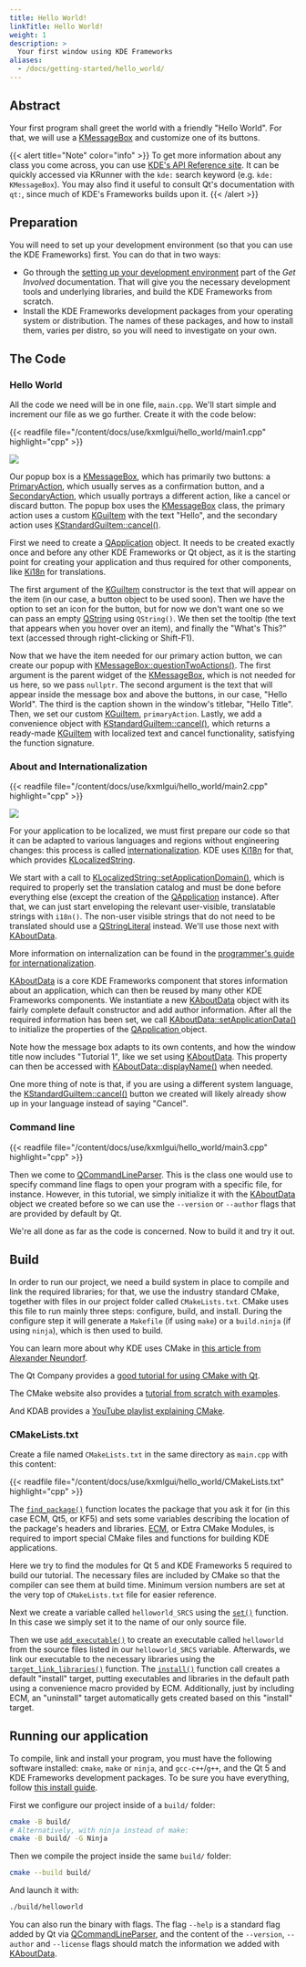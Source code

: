 ```yaml
---
title: Hello World!
linkTitle: Hello World!
weight: 1
description: >
  Your first window using KDE Frameworks
aliases:
  - /docs/getting-started/hello_world/
---
```


## Abstract

Your first program shall greet the world with a friendly "Hello World". For that, we will use a [KMessageBox](docs:kwidgetsaddons;KMessageBox) and customize one of its buttons.

{{< alert title="Note" color="info" >}}
To get more information about any class you come across, you can use [KDE's API Reference site](https://api.kde.org/index.html). It can be quickly accessed via KRunner with the `kde:` search keyword (e.g. `kde: KMessageBox`). You may also find it useful to consult Qt's documentation with `qt:`, since much of KDE's Frameworks builds upon it.
{{< /alert >}}

## Preparation

You will need to set up your development environment (so that you can use the KDE Frameworks) first. You can do that in two ways:
- Go through the [setting up your development environment](https://community.kde.org/Get_Involved/development) part of the *Get Involved* documentation. That will give you the necessary development tools and underlying libraries, and build the KDE Frameworks from scratch.
- Install the KDE Frameworks development packages from your operating system or distribution. The names of these packages, and how to install them, varies per distro, so you will need to investigate on your own.

## The Code

### Hello World

All the code we need will be in one file, `main.cpp`. We'll start simple and increment our file as we go further. Create it with the code below:

{{< readfile file="/content/docs/use/kxmlgui/hello_world/main1.cpp" highlight="cpp" >}}

![](hello_world.webp)

Our popup box is a [KMessageBox](docs:kwidgetsaddons;KMessageBox), which has primarily two buttons:
a [PrimaryAction](docs:kwidgetsaddons;KMessageBox::PrimaryAction), which usually serves as a confirmation button, and a [SecondaryAction](docs:kwidgetsaddons;KMessageBox::SecondaryAction), which usually portrays a different action, like a cancel or discard button. The popup box uses the [KMessageBox](docs:kwidgetsaddons;KMessageBox) class, the primary action uses a custom [KGuiItem](docs:kwidgetsaddons;KGuiItem) with the text "Hello", and the secondary action uses [KStandardGuiItem::cancel()](docs:kwidgetsaddons;KStandardGuiItem::cancel).

First we need to create a [QApplication](docs:qtwidgets;QApplication) object. It needs to be created exactly once and before any other KDE Frameworks or Qt object, as it is the starting point for creating your application and thus required for other components, like [Ki18n](docs:ki18n) for translations.

The first argument of the [KGuiItem](docs:kwidgetsaddons;KGuiItem) constructor is the text that will appear on the item (in our case, a button object to be used soon). Then we have the option to set an icon for the button, but for now we don't want one so we can pass an empty [QString](docs:qtcore;QString) using `QString()`. We then set the tooltip (the text that appears when you hover over an item), and finally the "What's This?" text (accessed through right-clicking or Shift-F1).

Now that we have the item needed for our primary action button, we can create our popup with [KMessageBox::questionTwoActions()](docs:kwidgetsaddons;KMessageBox::questionTwoActions). The first argument is the parent widget of the [KMessageBox](docs:kwidgetsaddons;KMessageBox), which is not needed for us here, so we pass `nullptr`. The second argument is the text that will appear inside the message box and above the buttons, in our case, "Hello World". The third is the caption shown in the window's titlebar, "Hello Title". Then, we set our custom [KGuiItem](docs:kwidgetsaddons;KGuiItem), `primaryAction`. Lastly, we add a convenience object with [KStandardGuiItem::cancel()](docs:kwidgetsaddons;KStandardGuiItem::cancel), which returns a ready-made [KGuiItem](docs:kwidgetsaddons;KGuiItem) with localized text and cancel functionality, satisfying the function signature.

### About and Internationalization

{{< readfile file="/content/docs/use/kxmlgui/hello_world/main2.cpp" highlight="cpp" >}}

![](hello_world_complete.webp)

For your application to be localized, we must first prepare our code so that it can be adapted to various languages and regions without engineering changes: this process is called [internationalization](https://doc.qt.io/qt-6/internationalization.html). KDE uses [Ki18n](docs:ki18n) for that, which provides [KLocalizedString](docs:ki18n;KLocalizedString).

We start with a call to [KLocalizedString::setApplicationDomain()](docs:ki18n;KLocalizedString::setApplicationDomain), which is required to properly set the translation catalog and must be done before everything else (except the creation of the [QApplication](docs:qtwidgets;QApplication) instance). After that, we can just start enveloping the relevant user-visible, translatable strings with `i18n()`. The non-user visible strings that do not need to be translated should use a [QStringLiteral](docs:qtcore;QString::QStringLiteral) instead. We'll use those next with [KAboutData](docs:kcoreaddons;KAboutData).

More information on internalization can be found in the [programmer's guide for internationalization](https://api.kde.org/frameworks/ki18n/html/prg_guide.html).

[KAboutData](docs:kcoreaddons;KAboutData) is a core KDE Frameworks component that stores information about an application, which can then be reused by many other KDE Frameworks components. We instantiate a new [KAboutData](docs:kcoreaddons;KAboutData) object with its fairly complete default constructor and add author information. After all the required information has been set, we call [KAboutData::setApplicationData()](docs:kcoreaddons;KAboutData::setApplicationData) to initialize the properties of the [QApplication ](docs:qtwidgets;QApplication) object.

Note how the message box adapts to its own contents, and how the window title now includes "Tutorial 1", like we set using [KAboutData](docs:kcoreaddons;KAboutData). This property can then be accessed with [KAboutData::displayName()](docs:kcoreaddons;KAboutData::displayName) when needed.

One more thing of note is that, if you are using a different system language, the [KStandardGuiItem::cancel()](docs:kwidgetsaddons;KStandardGuiItem::cancel) button we created will likely already show up in your language instead of saying "Cancel".

### Command line

{{< readfile file="/content/docs/use/kxmlgui/hello_world/main3.cpp" highlight="cpp" >}}

Then we come to [QCommandLineParser](docs:qtcore;QCommandLineParser). This is the class one would use to specify command line flags to open your program with a specific file, for instance. However, in this tutorial, we simply initialize it with the [KAboutData](docs:kcoreaddons;KAboutData) object we created before so we can use the `--version` or `--author` flags that are provided by default by Qt.

We're all done as far as the code is concerned. Now to build it and try it out.

## Build

In order to run our project, we need a build system in place to compile and link the required libraries; for that, we use the industry standard CMake, together with files in our project folder called `CMakeLists.txt`. CMake uses this file to run mainly three steps: configure, build, and install. During the configure step it will generate a `Makefile` (if using `make`) or a `build.ninja` (if using `ninja`), which is then used to build.

You can learn more about why KDE uses CMake in [this article from Alexander Neundorf](https://lwn.net/Articles/188693/).

The Qt Company provides a [good tutorial for using CMake with Qt](https://doc.qt.io/qt-6/cmake-get-started.html).

The CMake website also provides a [tutorial from scratch with examples](https://cmake.org/cmake/help/latest/guide/tutorial/index.html).

And KDAB provides a [YouTube playlist explaining CMake](https://www.youtube.com/playlist?list=PL6CJYn40gN6g1_yY2YkqSym7FWUid926M).

### CMakeLists.txt

Create a file named `CMakeLists.txt` in the same directory as `main.cpp` with this content: 

{{< readfile file="/content/docs/use/kxmlgui/hello_world/CMakeLists.txt" highlight="cpp" >}}

The [`find_package()`](https://cmake.org/cmake/help/latest/command/find_package.html) function locates the package that you ask it for (in this case ECM, Qt5, or KF5) and sets some variables describing the location of the package's headers and libraries. [ECM](https://api.kde.org/ecm/), or Extra CMake Modules, is required to import special CMake files and functions for building KDE applications.

Here we try to find the modules for Qt 5 and KDE Frameworks 5 required to build our tutorial. The necessary files are included by CMake so that the compiler can see them at build time. Minimum version numbers are set at the very top of `CMakeLists.txt` file for easier reference.

Next we create a variable called `helloworld_SRCS` using the [`set()`](https://cmake.org/cmake/help/latest/command/set.html) function. In this case we simply set it to the name of our only source file.

Then we use [`add_executable()`](https://cmake.org/cmake/help/latest/command/add_executable.html) to create an executable called `helloworld` from the source files listed in our `helloworld_SRCS` variable. Afterwards, we link our executable to the necessary libraries using the [`target_link_libraries()`](https://cmake.org/cmake/help/latest/command/target_link_libraries.html) function. The [`install()`](https://cmake.org/cmake/help/latest/command/install.html) function call creates a default "install" target, putting executables and libraries in the default path using a convenience macro provided by ECM. Additionally, just by including ECM, an "uninstall" target automatically gets created based on this "install" target.

Running our application
------------

To compile, link and install your program, you must have the following software installed: `cmake`, `make` or `ninja`, and `gcc-c++`/`g++`, and the Qt 5 and KDE Frameworks development packages. To be sure you have everything, follow [this install guide](https://community.kde.org/Get_Involved/development#One-time_setup:_your_development_environment).

First we configure our project inside of a `build/` folder:

```bash
cmake -B build/
# Alternatively, with ninja instead of make:
cmake -B build/ -G Ninja
```

Then we compile the project inside the same `build/` folder:

```bash
cmake --build build/
```

And launch it with: 

```bash
./build/helloworld
```

You can also run the binary with flags. The flag `--help` is a standard flag added by Qt via [QCommandLineParser](docs:qtcore;QCommandLineParser), and the content of the `--version`, `--author` and `--license` flags should match the information we added with [KAboutData](docs:kcoreaddons;KAboutData).
